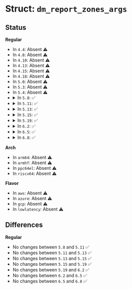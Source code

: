 # Struct: <code>dm_report_zones_args</code>

## Status
<b>Regular</b>
<ul>
<li>
In <code>4.4</code>: Absent ⚠️
</li>
<li>
In <code>4.8</code>: Absent ⚠️
</li>
<li>
In <code>4.10</code>: Absent ⚠️
</li>
<li>
In <code>4.13</code>: Absent ⚠️
</li>
<li>
In <code>4.15</code>: Absent ⚠️
</li>
<li>
In <code>4.18</code>: Absent ⚠️
</li>
<li>
In <code>5.0</code>: Absent ⚠️
</li>
<li>
In <code>5.3</code>: Absent ⚠️
</li>
<li>
In <code>5.4</code>: Absent ⚠️
</li>
<li>
<details>
<summary>In <code>5.8</code>: ✅</summary>

```c
struct dm_report_zones_args {
    struct dm_target *tgt;
    sector_t next_sector;
    void *orig_data;
    report_zones_cb orig_cb;
    unsigned int zone_idx;
    sector_t start;
};
```
</details>
</li>
<li>
<details>
<summary>In <code>5.11</code>: ✅</summary>

```c
struct dm_report_zones_args {
    struct dm_target *tgt;
    sector_t next_sector;
    void *orig_data;
    report_zones_cb orig_cb;
    unsigned int zone_idx;
    sector_t start;
};
```
</details>
</li>
<li>
<details>
<summary>In <code>5.13</code>: ✅</summary>

```c
struct dm_report_zones_args {
    struct dm_target *tgt;
    sector_t next_sector;
    void *orig_data;
    report_zones_cb orig_cb;
    unsigned int zone_idx;
    sector_t start;
};
```
</details>
</li>
<li>
<details>
<summary>In <code>5.15</code>: ✅</summary>

```c
struct dm_report_zones_args {
    struct dm_target *tgt;
    sector_t next_sector;
    void *orig_data;
    report_zones_cb orig_cb;
    unsigned int zone_idx;
    sector_t start;
};
```
</details>
</li>
<li>
<details>
<summary>In <code>5.19</code>: ✅</summary>

```c
struct dm_report_zones_args {
    struct dm_target *tgt;
    sector_t next_sector;
    void *orig_data;
    report_zones_cb orig_cb;
    unsigned int zone_idx;
    sector_t start;
};
```
</details>
</li>
<li>
<details>
<summary>In <code>6.2</code>: ✅</summary>

```c
struct dm_report_zones_args {
    struct dm_target *tgt;
    sector_t next_sector;
    void *orig_data;
    report_zones_cb orig_cb;
    unsigned int zone_idx;
    sector_t start;
};
```
</details>
</li>
<li>
<details>
<summary>In <code>6.5</code>: ✅</summary>

```c
struct dm_report_zones_args {
    struct dm_target *tgt;
    sector_t next_sector;
    void *orig_data;
    report_zones_cb orig_cb;
    unsigned int zone_idx;
    sector_t start;
};
```
</details>
</li>
<li>
<details>
<summary>In <code>6.8</code>: ✅</summary>

```c
struct dm_report_zones_args {
    struct dm_target *tgt;
    sector_t next_sector;
    void *orig_data;
    report_zones_cb orig_cb;
    unsigned int zone_idx;
    sector_t start;
};
```
</details>
</li>
</ul>
<b>Arch</b>
<ul>
<li>
In <code>arm64</code>: Absent ⚠️
</li>
<li>
In <code>armhf</code>: Absent ⚠️
</li>
<li>
In <code>ppc64el</code>: Absent ⚠️
</li>
<li>
In <code>riscv64</code>: Absent ⚠️
</li>
</ul>
<b>Flavor</b>
<ul>
<li>
In <code>aws</code>: Absent ⚠️
</li>
<li>
In <code>azure</code>: Absent ⚠️
</li>
<li>
In <code>gcp</code>: Absent ⚠️
</li>
<li>
In <code>lowlatency</code>: Absent ⚠️
</li>
</ul>

## Differences
<b>Regular</b>
<ul>
<li>
No changes between <code>5.8</code> and <code>5.11</code> ✅
</li>
<li>
No changes between <code>5.11</code> and <code>5.13</code> ✅
</li>
<li>
No changes between <code>5.13</code> and <code>5.15</code> ✅
</li>
<li>
No changes between <code>5.15</code> and <code>5.19</code> ✅
</li>
<li>
No changes between <code>5.19</code> and <code>6.2</code> ✅
</li>
<li>
No changes between <code>6.2</code> and <code>6.5</code> ✅
</li>
<li>
No changes between <code>6.5</code> and <code>6.8</code> ✅
</li>
</ul>
